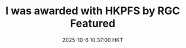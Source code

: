---
title: >-
    I was awarded with <strong>HKPFS</strong> by RGC
    <span class="badge badge-pill badge-info">Featured</span>
date: 2025-10-6 10:37:00 HKT
---